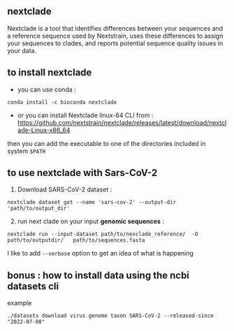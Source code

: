 ## nextclade
Nextclade is a tool that identifies differences between your sequences and a reference sequence used by Nextstrain,
uses these differences to assign your sequences to clades, and reports potential sequence quality issues in your data.


## to install nextclade 
-  you can use conda :
```
conda install -c bioconda nextclade
```
- or you can install Nextclade linux-64 CLI from : https://github.com/nextstrain/nextclade/releases/latest/download/nextclade-Linux-x86_64

then you can add the executable to one of the directories included in system `$PATH` 

## to use nextclade with Sars-CoV-2
1. Download SARS-CoV-2 dataset : 
```
nextclade dataset get --name 'sars-cov-2' --output-dir 'path/to/output_dir'
```
2. run next clade on your input **genomic sequences** :
```
nextclade run --input-dataset path/to/nexclade_reference/  -O path/to/outputdir/   path/to/sequences.fasta  
```
I like to add `--verbose` option to get an idea of what is happening

## bonus : how to install data using the ncbi datasets cli

example 
```
./datasets download virus genome taxon SARS-CoV-2 --released-since "2022-07-08" 
```

